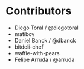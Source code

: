 # Contributors

* Diego Toral / @diegotoral
* matiboy
* Daniel Banck / @dbanck
* bitdeli-chef
* waffle-with-pears
* Felipe Arruda / @arruda